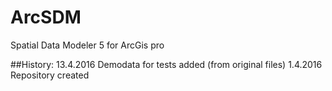 # ArcSDM
Spatial Data Modeler 5 for ArcGis pro

##History:
13.4.2016 Demodata for tests added (from original files)
1.4.2016 Repository created 
